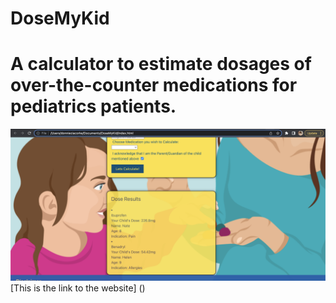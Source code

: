 # **DoseMyKid**

# A calculator to estimate dosages of over-the-counter medications for pediatrics patients.

![alt text](./assets/images/Screen%20Shot%202022-07-27%20at%208.53.25%20PM.png)
[This is the link to the website] ()
